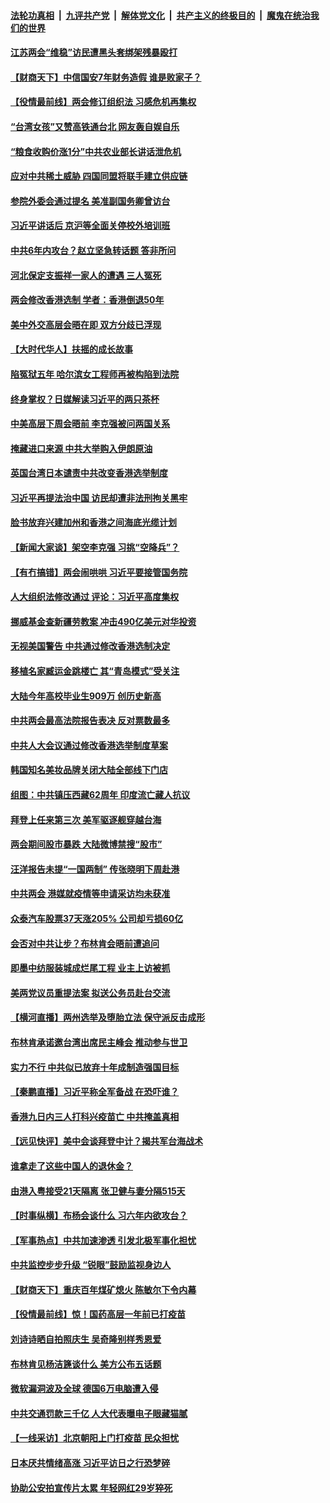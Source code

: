 ####  [法轮功真相](../../../../basic/blob/master/README.md?t=03120901) &nbsp;|&nbsp; [九评共产党](../../../../9ping.md/blob/master/README.md?t=03120901) &nbsp;|&nbsp; [解体党文化](../../../../jtdwh.md/blob/master/README.md?t=03120901)  &nbsp;|&nbsp; [共产主义的终极目的](../../../../gczydzjmd.md/blob/master/README.md?t=03120901) &nbsp;|&nbsp; [魔鬼在统治我们的世界](../../../../mgztzwmdsj.md/blob/master/README.md?t=03120901) 

#### [江苏两会“维稳”访民遭黑头套绑架残暴殴打](../pages/nsc413/n12805640.md?t=03120901) 

#### [【财商天下】中信国安7年财务造假 谁是败家子？](../pages/nsc413/n12805079.md?t=03120901) 

#### [【役情最前线】两会修订组织法 习感危机再集权](../pages/nsc413/n12805243.md?t=03120901) 

#### [“台湾女孩”又赞高铁通台北 网友轰自娱自乐](../pages/nsc413/n12805587.md?t=03120901) 

#### [“粮食收购价涨1分”中共农业部长讲话泄危机](../pages/nsc413/n12805404.md?t=03120901) 

#### [应对中共稀土威胁 四国同盟将联手建立供应链](../pages/nsc413/n12805526.md?t=03120901) 

#### [参院外委会通过提名 美准副国务卿曾访台](../pages/nsc413/n12805456.md?t=03120901) 

#### [习近平讲话后 京沪等全面关停校外培训班](../pages/nsc413/n12805179.md?t=03120901) 

#### [中共6年内攻台？赵立坚急转话题 答非所问](../pages/nsc413/n12805304.md?t=03120901) 

#### [河北保定支振祥一家人的遭遇 三人冤死](../pages/nsc413/n12805153.md?t=03120901) 

#### [两会修改香港选制 学者：香港倒退50年](../pages/nsc413/n12805378.md?t=03120901) 

#### [美中外交高层会晤在即 双方分歧已浮现](../pages/nsc413/n12805330.md?t=03120901) 

#### [【大时代华人】扶摇的成长故事](../pages/nsc413/n12559424.md?t=03120901) 

#### [陷冤狱五年 哈尔滨女工程师再被构陷到法院](../pages/nsc413/n12804529.md?t=03120901) 

#### [终身掌权？日媒解读习近平的两只茶杯](../pages/nsc413/n12805064.md?t=03120901) 

#### [中美高层下周会晤前 李克强被问两国关系](../pages/nsc413/n12805122.md?t=03120901) 

#### [掩藏进口来源 中共大举购入伊朗原油](../pages/nsc413/n12804648.md?t=03120901) 

#### [英国台湾日本谴责中共改变香港选举制度](../pages/nsc413/n12805204.md?t=03120901) 

#### [习近平再提法治中国 访民却遭非法刑拘关黑牢](../pages/nsc413/n12805063.md?t=03120901) 

#### [脸书放弃兴建加州和香港之间海底光缆计划](../pages/nsc413/n12804775.md?t=03120901) 

#### [【新闻大家谈】架空李克强 习挑“空降兵”？](../pages/nsc413/n12804912.md?t=03120901) 

#### [【有冇搞错】两会闹哄哄 习近平要接管国务院](../pages/nsc413/n12803277.md?t=03120901) 

#### [人大组织法修改通过 评论：习近平高度集权](../pages/nsc413/n12804204.md?t=03120901) 

#### [挪威基金查新疆劳教案 冲击490亿美元对华投资](../pages/nsc413/n12804448.md?t=03120901) 

#### [无视美国警告 中共通过修改香港选制决定](../pages/nsc413/n12804284.md?t=03120901) 

#### [移植名家臧运金跳楼亡 其“青岛模式”受关注](../pages/nsc413/n12803746.md?t=03120901) 

#### [大陆今年高校毕业生909万 创历史新高](../pages/nsc413/n12804439.md?t=03120901) 

#### [中共两会最高法院报告表决 反对票数最多](../pages/nsc413/n12804327.md?t=03120901) 

#### [中共人大会议通过修改香港选举制度草案](../pages/nsc413/n12804105.md?t=03120901) 


#### [韩国知名美妆品牌关闭大陆全部线下门店](../pages/nsc413/n12804064.md?t=03120901) 

#### [组图：中共镇压西藏62周年 印度流亡藏人抗议](../pages/nsc413/n12803883.md?t=03120901) 

#### [拜登上任来第三次 美军驱逐舰穿越台海](../pages/nsc413/n12803896.md?t=03120901) 

#### [两会期间股市暴跌 大陆微博禁搜“股市”](../pages/nsc413/n12803782.md?t=03120901) 

#### [汪洋报告未提“一国两制” 传张晓明下周赴港](../pages/nsc413/n12803867.md?t=03120901) 

#### [中共两会 港媒就疫情等申请采访均未获准](../pages/nsc413/n12803826.md?t=03120901) 

#### [众泰汽车股票37天涨205% 公司却亏损60亿](../pages/nsc413/n12803245.md?t=03120901) 

#### [会否对中共让步？布林肯会晤前遭追问](../pages/nsc413/n12803484.md?t=03120901) 

#### [即墨中纺服装城成烂尾工程  业主上访被抓](../pages/nsc413/n12803346.md?t=03120901) 

#### [美两党议员重提法案 拟送公务员赴台交流](../pages/nsc413/n12803423.md?t=03120901) 

#### [【横河直播】两州选举及堕胎立法 保守派反击成形](../pages/nsc413/n12803202.md?t=03120901) 

#### [布林肯承诺邀台湾出席民主峰会 推动参与世卫](../pages/nsc413/n12803384.md?t=03120901) 

#### [实力不行 中共似已放弃十年成制造强国目标](../pages/nsc413/n12803084.md?t=03120901) 

#### [【秦鹏直播】习近平称全军备战 在恐吓谁？](../pages/nsc413/n12803091.md?t=03120901) 

#### [香港九日内三人打科兴疫苗亡 中共掩盖真相](../pages/nsc413/n12803159.md?t=03120901) 

#### [【远见快评】美中会谈拜登中计？揭共军台海战术](../pages/nsc413/n12803058.md?t=03120901) 

#### [谁拿走了这些中国人的退休金？](../pages/nsc413/n12802745.md?t=03120901) 

#### [由港入粤接受21天隔离 张卫健与妻分隔515天](../pages/nsc413/n12802919.md?t=03120901) 

#### [【时事纵横】布杨会谈什么 习六年内欲攻台？](../pages/nsc413/n12803071.md?t=03120901) 

#### [【军事热点】中共加速渗透 引发北极军事化担忧](../pages/nsc413/n12797828.md?t=03120901) 

#### [中共监控步步升级 “锐眼”鼓励监视身边人](../pages/nsc413/n12802990.md?t=03120901) 

#### [【财商天下】重庆百年煤矿熄火 陈敏尔下令内幕](../pages/nsc413/n12802480.md?t=03120901) 

#### [【役情最前线】惊！国药高层一年前已打疫苗](../pages/nsc413/n12802616.md?t=03120901) 

#### [刘诗诗晒自拍照庆生 吴奇隆别样秀恩爱](../pages/nsc413/n12802687.md?t=03120901) 

#### [布林肯见杨洁篪谈什么 美方公布五话题](../pages/nsc413/n12802899.md?t=03120901) 

#### [微软漏洞波及全球 德国6万电脑遭入侵](../pages/nsc413/n12802762.md?t=03120901) 

#### [中共交通罚款三千亿 人大代表曝电子眼藏猫腻](../pages/nsc413/n12802837.md?t=03120901) 

#### [【一线采访】北京朝阳上门打疫苗 民众担忧](../pages/nsc413/n12802788.md?t=03120901) 

#### [日本厌共情绪高涨 习近平访日之行恐梦碎](../pages/nsc413/n12802889.md?t=03120901) 

#### [协助公安拍宣传片太累 年轻网红29岁猝死](../pages/nsc413/n12802826.md?t=03120901) 

